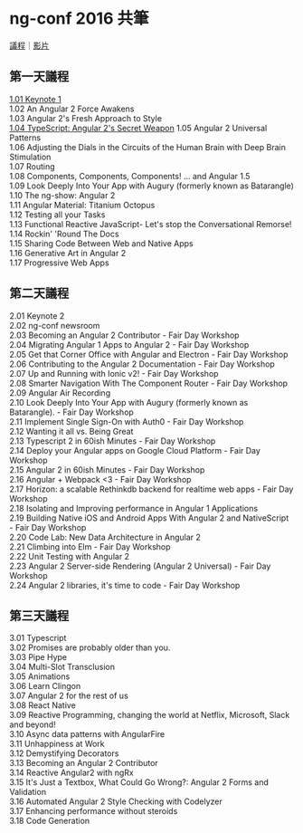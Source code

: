 # ng-conf 2016 共筆

[議程](https://www.ng-conf.org/#/schedule)｜[影片](https://www.youtube.com/playlist?list=PLOETEcp3DkCq788xapkP_OU-78jhTf68j)


## 第一天議程
[1.01 Keynote 1](./101_Keynote-1.md)  
1.02 An Angular 2 Force Awakens  
1.03 Angular 2's Fresh Approach to Style  
[1.04 TypeScript: Angular 2's Secret Weapon](./104_TypeScript-Angular2-Secret-Weapon.md)
1.05 Angular 2 Universal Patterns  
1.06 Adjusting the Dials in the Circuits of the Human Brain with Deep Brain Stimulation  
1.07 Routing  
1.08 Components, Components, Components! ... and Angular 1.5  
1.09 Look Deeply Into Your App with Augury (formerly known as Batarangle)  
1.10 The ng-show: Angular 2  
1.11 Angular Material: Titanium Octopus  
1.12 Testing all your Tasks  
1.13 Functional Reactive JavaScript- Let's stop the Conversational Remorse!  
1.14 Rockin' 'Round The Docs  
1.15 Sharing Code Between Web and Native Apps  
1.16 Generative Art in Angular 2  
1.17 Progressive Web Apps


## 第二天議程

2.01 Keynote 2  
2.02 ng-conf newsroom  
2.03 Becoming an Angular 2 Contributor - Fair Day Workshop  
2.04 Migrating Angular 1 Apps to Angular 2 - Fair Day Workshop  
2.05 Get that Corner Office with Angular and Electron - Fair Day Workshop  
2.06 Contributing to the Angular 2 Documentation - Fair Day Workshop  
2.07 Up and Running with Ionic v2! - Fair Day Workshop  
2.08 Smarter Navigation With The Component Router - Fair Day Workshop  
2.09 Angular Air Recording  
2.10 Look Deeply Into Your App with Augury (formerly known as Batarangle). - Fair Day Workshop  
2.11 Implement Single Sign-On with Auth0 - Fair Day Workshop  
2.12 Wanting it all vs. Being Great  
2.13 Typescript 2 in 60ish Minutes - Fair Day Workshop  
2.14 Deploy your Angular apps on Google Cloud Platform - Fair Day Workshop  
2.15 Angular 2 in 60ish Minutes - Fair Day Workshop  
2.16 Angular + Webpack <3 - Fair Day Workshop  
2.17 Horizon: a scalable Rethinkdb backend for realtime web apps - Fair Day Workshop  
2.18 Isolating and Improving performance in Angular 1 Applications  
2.19 Building Native iOS and Android Apps With Angular 2 and NativeScript - Fair Day Workshop  
2.20 Code Lab: New Data Architecture in Angular 2  
2.21 Climbing into Elm - Fair Day Workshop  
2.22 Unit Testing with Angular 2  
2.23 Angular 2 Server-side Rendering (Angular 2 Universal) - Fair Day Workshop  
2.24 Angular 2 libraries, it's time to code - Fair Day Workshop  


## 第三天議程

3.01 Typescript  
3.02 Promises are probably older than you.  
3.03 Pipe Hype  
3.04 Multi-Slot Transclusion  
3.05 Animations  
3.06 Learn Clingon  
3.07 Angular 2 for the rest of us  
3.08 React Native  
3.09 Reactive Programming, changing the world at Netflix, Microsoft, Slack and beyond!  
3.10 Async data patterns with AngularFire  
3.11 Unhappiness at Work  
3.12 Demystifying Decorators  
3.13 Becoming an Angular 2 Contributor  
3.14 Reactive Angular2 with ngRx  
3.15 It's Just a Textbox, What Could Go Wrong?: Angular 2 Forms and Validation  
3.16 Automated Angular 2 Style Checking with Codelyzer  
3.17 Enhancing performance without steroids  
3.18 Code Generation  
